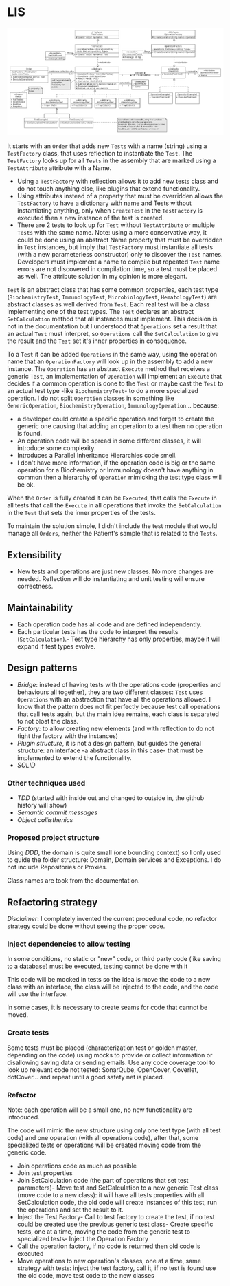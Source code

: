# LIS

![UML](/images/uml.png?raw=true)

It starts with an `Order` that adds new `Tests` with a name (string) using a `TestFactory` class, that uses reflection to instantiate the `Test`.
The `TestFactory` looks up for all `Tests` in the assembly that are marked using a `TestAttribute` attribute with a Name.

-   Using a `TestFactory` with reflection allows it to add new tests class and do not touch anything else, like plugins that extend functionality.
-   Using attributes instead of a property that must be overridden allows the `TestFactory` to have a dictionary with name and Tests without instantiating anything, only when `CreateTest` in the `TestFactory` is executed then a new instance of the test is created.
-   There are 2 tests to look up for `Test` without `TestAttribute` or multiple `Tests` with the same name.
    Note: using a more conservative way, it could be done using an abstract Name property that must be overridden in `Test` instances, but imply that `TestFactory` must instantiate all tests (with a new parameterless constructor) only to discover the `Test` names. Developers must implement a name to compile but repeated `Test` name errors are not discovered in compilation time, so a test must be placed as well. The attribute solution in my opinion is more elegant.

`Test` is an abstract class that has some common properties, each test type (`BiochemistryTest`, `ImmunologyTest`, `MicrobiologyTest`, `HematologyTest`) are abstract classes as well derived from `Test`. Each real test will be a class implementing one of the test types.
The `Test` declares an abstract `SetCalculation` method that all instances must implement. This decision is not in the documentation but I understood that `Operations` set a result that an actual `Test` must interpret, so `Operations` call the `SetCalculation` to give the result and the `Test` set it's inner properties in consequence.

To a `Test` it can be added `Operations` in the same way, using the operation name that an `OperationFactory` will look up in the assembly to add a new instance. The `Operation` has an abstract `Execute` method that receives a generic `Test`, an implementation of `Operation` will implement an `Execute` that decides if a common operation is done to the `Test` or maybe cast the `Test` to an actual test type -like `BiochemistryTest`- to do a more specialized operation.
I do not split `Operation` classes in something like `GenericOperation`, `BiochemistryOperation`, `ImmunologyOperation`... because:

-   a developer could create a specific operation and forget to create the generic one causing that adding an operation to a test then no operation is found.
-   An operation code will be spread in some different classes, it will introduce some complexity.
-   Introduces a Parallel Inheritance Hierarchies code smell. 
-   I don't have more information, if the operation code is big or the same operation for a Biochemistry or Immunology doesn't have anything in common then a hierarchy of `Operation`  mimicking the test type class will be ok.

When the `Order` is fully created it can be `Executed`, that calls the `Execute` in all tests that call the `Execute` in all operations that invoke the `SetCalculation` in the `Test` that sets the inner properties of the tests.

To maintain the solution simple, I didn't include the test module that would manage all `Orders`, neither the Patient's sample that is related to the `Tests`. 

## Extensibility

-   New tests and operations are just  new classes. No more changes are needed. Reflection will do instantiating and unit testing will ensure correctness.

## Maintainability

-   Each operation code has all code and are defined independently.
-   Each particular tests has the code to interpret the results (`SetCalculation`).- Test type hierarchy has only properties, maybe it will expand if test types evolve.

## Design patterns

-   *Bridge*: instead of having tests with the operations code (properties and behaviours all together), they are two different classes:  `Test` uses `Operations` with an abstraction that have all the operations allowed. I know that the pattern does not fit perfectly because test call operations that call tests again, but the main idea remains, each class is separated to not bloat the class.
-   *Factory:* to allow creating new elements (and with reflection to do not tight the factory with the instances)
-   *Plugin structure*, it is not a design pattern, but guides the general structure: an interface -a abstract class in this case- that must be implemented to extend the functionality.   
-   *SOLID*

### Other techniques used

-   *TDD* (started with inside out and changed to outside in, the github history will show)
-   *Semantic commit messages*
-   *Object callisthenics*

### Proposed project structure ###
Using *DDD*, the domain is quite small (one bounding context) so I only used to guide the folder structure: Domain, Domain services and Exceptions. I do not include Repositories or Proxies.

Class names are took from the documentation.

## Refactoring strategy

*Disclaimer*: I completely invented the current procedural code, no refactor strategy could be done without seeing the proper code.

### Inject dependencies to allow testing

In some conditions, no static or "new" code, or third party code (like saving to a database) must be executed, testing cannot be done with it

This code will be mocked in tests so the idea is move the code to a new class with an interface, the class will be injected to the code, and the code will use the interface.

In some cases, it is necessary to create seams for code that cannot be moved.

### Create tests

Some tests must be placed (characterization test or golden master, depending on the code) using mocks to provide or collect information or disallowing saving data or sending emails.
Use any code coverage tool to look up relevant code not tested: SonarQube, OpenCover, Coverlet, dotCover... and repeat until a good safety net is placed.

### Refactor

Note: each operation will be a small one, no new functionality are introduced.

The code will mimic the new structure using only one test type (with all test code) and one operation (with all operations code), after that, some specialized tests or operations will be created moving code from the generic code.

-   Join operations code as much as possible
-   Join test properties
-   Join SetCalculation code (the part of operations that set test parameters)- Move test and SetCalculation to a new generic Test class (move code to a new class): it  will have all tests properties with all SetCalculation code,  the old code will create instances of this test, run the operations and set the result to it.
-   Inject the Test Factory- Call to test factory to create the test, if no test could be created use the previous generic test class- Create specific tests, one at a time, moving  the code from the generic test to specialized tests- Inject the Operation Factory
-   Call the operation factory, if no code is returned then old code is executed
-   Move operations to new operation's classes, one at a time, same strategy with tests: inject the test factory, call it, if no test is found use the old code, move test code to the new classes

